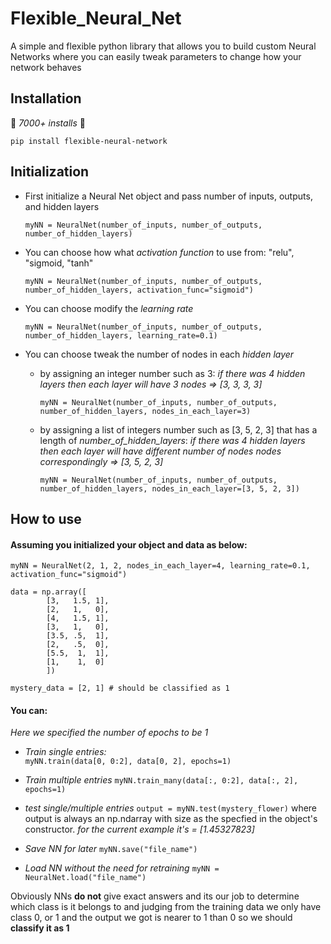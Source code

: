 # Flexible_Neural_Net 
A simple and flexible python library that allows you to build custom Neural Networks where you can easily tweak parameters to change how your network behaves

## Installation 
🎉 _7000+ installs_ 🎉

```pip install flexible-neural-network```

## Initialization
* First initialize a Neural Net object and pass number of inputs, outputs, and hidden layers
  
  ```myNN = NeuralNet(number_of_inputs, number_of_outputs, number_of_hidden_layers)```
* You can choose how what _activation function_ to use from: "relu", "sigmoid, "tanh"
  
  ```myNN = NeuralNet(number_of_inputs, number_of_outputs, number_of_hidden_layers, activation_func="sigmoid")```
* You can choose modify the _learning rate_
  
  ```myNN = NeuralNet(number_of_inputs, number_of_outputs, number_of_hidden_layers, learning_rate=0.1)```
* You can choose tweak the number of nodes in each _hidden layer_
  
  *   by assigning an integer number such as 3: _if there was 4 hidden layers then each layer will have 3 nodes => [3, 3, 3, 3]_
  
      ```myNN = NeuralNet(number_of_inputs, number_of_outputs, number_of_hidden_layers, nodes_in_each_layer=3)```

  *   by assigning a list of integers number such as [3, 5, 2, 3] that has a length of *number_of_hidden_layers*: _if there was 4 hidden layers then each layer will have different number of nodes nodes correspondingly => [3, 5, 2, 3]_
  
      ```myNN = NeuralNet(number_of_inputs, number_of_outputs, number_of_hidden_layers, nodes_in_each_layer=[3, 5, 2, 3])```


## How to use

#### Assuming you initialized your object and data as below:

```myNN = NeuralNet(2, 1, 2, nodes_in_each_layer=4, learning_rate=0.1, activation_func="sigmoid")```
```
data = np.array([
        [3,   1.5, 1],
        [2,   1,   0],
        [4,   1.5, 1],
        [3,   1,   0],
        [3.5, .5,  1],
        [2,   .5,  0],
        [5.5,  1,  1],
        [1,    1,  0]
        ])

mystery_data = [2, 1] # should be classified as 1
```

#### You can:

_Here we specified the number of epochs to be 1_
* *Train single entries:*  
  ```myNN.train(data[0, 0:2], data[0, 2], epochs=1)```
  
* *Train multiple entries*
  ```myNN.train_many(data[:, 0:2], data[:, 2], epochs=1)```

* *test single/multiple entries*
  ```output = myNN.test(mystery_flower)```
  where output is always an np.ndarray with size as the specfied in the object's constructor. _for the current example it's = [1.45327823]_
  
* *Save NN for later*
  ```myNN.save("file_name")```

* *Load NN without the need for retraining*
  ```myNN = NeuralNet.load("file_name")```

Obviously NNs **do not** give exact answers and its our job to determine which class is it belongs to and judging from the training data we only have class 0, or 1 and the output we got is nearer to 1 than 0 so we should **classify it as  1**
